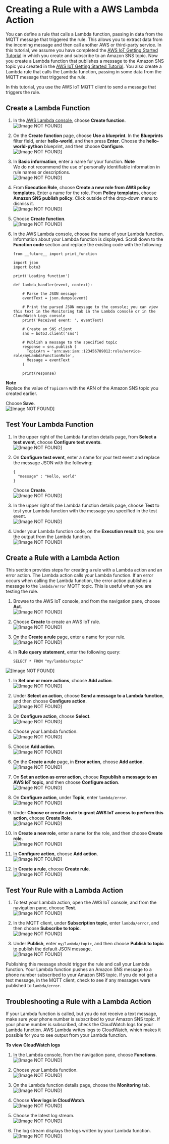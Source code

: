 # Creating a Rule with a AWS Lambda Action<a name="iot-lambda-rule"></a>

You can define a rule that calls a Lambda function, passing in data from the MQTT message that triggered the rule\. This allows you to extract data from the incoming message and then call another AWS or third\-party service\. In this tutorial, we assume you have completed the [AWS IoT Getting Started Tutorial](iot-gs.md) in which you create and subscribe to an Amazon SNS topic\. Now you create a Lambda function that publishes a message to the Amazon SNS topic you created in the [AWS IoT Getting Started Tutorial](iot-gs.md)\. You also create a Lambda rule that calls the Lambda function, passing in some data from the MQTT message that triggered the rule\.

In this tutorial, you use the AWS IoT MQTT client to send a message that triggers the rule\.

## Create a Lambda Function<a name="create-lambda-function"></a>

1. In the [AWS Lambda console](https://console.aws.amazon.com/lambda/home), choose **Create function**\.  
![\[Image NOT FOUND\]](http://docs.aws.amazon.com/iot/latest/developerguide/images/lambda-get-started.png)

1. On the **Create function** page, choose **Use a blueprint**\. In the **Blueprints** filter field, enter **hello\-world**, and then press **Enter**\. Choose the **hello\-world\-python** blueprint, and then choose **Configure**\.  
![\[Image NOT FOUND\]](http://docs.aws.amazon.com/iot/latest/developerguide/images/select-hello-world.png)

1. In **Basic information**, enter a name for your function\.
**Note**  
We do not recommend the use of personally identifiable information in rule names or descriptions\.  
![\[Image NOT FOUND\]](http://docs.aws.amazon.com/iot/latest/developerguide/images/lambda-basic-info.png)

1. From **Execution Role**, choose **Create a new role from AWS policy templates**\. Enter a name for the role\. From **Policy templates**, choose **Amazon SNS publish policy**\. Click outside of the drop\-down menu to dismiss it\.  
![\[Image NOT FOUND\]](http://docs.aws.amazon.com/iot/latest/developerguide/images/enter-role-name.png)

1. Choose **Create function**\.  
![\[Image NOT FOUND\]](http://docs.aws.amazon.com/iot/latest/developerguide/images/click-create-function.png)

1. In the AWS Lambda console, choose the name of your Lambda function\. Information about your Lambda function is displayed\. Scroll down to the **Function code** section and replace the existing code with the following:

   ```
   from __future__ import print_function
     
   import json
   import boto3
     
   print('Loading function')
     
   def lambda_handler(event, context):
     
       # Parse the JSON message 
       eventText = json.dumps(event)
     
       # Print the parsed JSON message to the console; you can view this text in the Monitoring tab in the Lambda console or in the CloudWatch Logs console
       print('Received event: ', eventText)
     
       # Create an SNS client
       sns = boto3.client('sns')
     
       # Publish a message to the specified topic
       response = sns.publish (
         TopicArn = 'arn:aws:iam::123456789012:role/service-role/myLambdaFunctionRole',
         Message = eventText
       )
     
       print(response)
   ```
**Note**  
Replace the value of `TopicArn` with the ARN of the Amazon SNS topic you created earlier\.

   Choose **Save**\.  
![\[Image NOT FOUND\]](http://docs.aws.amazon.com/iot/latest/developerguide/images/save-lambda-button.png)

## Test Your Lambda Function<a name="test-lambda-function"></a>

1. In the upper right of the Lambda function details page, from **Select a test event**, choose **Configure test events**\.  
![\[Image NOT FOUND\]](http://docs.aws.amazon.com/iot/latest/developerguide/images/click-config-test-events.png)

1. On **Configure test event**, enter a name for your test event and replace the message JSON with the following:

   ```
   { 
     "message" : "Hello, world"
   }
   ```

   Choose **Create**\.  
![\[Image NOT FOUND\]](http://docs.aws.amazon.com/iot/latest/developerguide/images/create-test-event.png)

1. In the upper right of the Lambda function details page, choose **Test** to test your Lambda function with the message you specified in the test event\.  
![\[Image NOT FOUND\]](http://docs.aws.amazon.com/iot/latest/developerguide/images/click-test-button.png)

1. Under your Lambda function code, on the **Execution result** tab, you see the output from the Lambda function\.  
![\[Image NOT FOUND\]](http://docs.aws.amazon.com/iot/latest/developerguide/images/lambda-results.png)

## Create a Rule with a Lambda Action<a name="create-lambda-rule"></a>

This section provides steps for creating a rule with a Lambda action and an error action\. The Lambda action calls your Lambda function\. If an error occurs when calling the Lambda function, the error action publishes a message to the `lambda/error` MQTT topic\. This is useful when you are testing the rule\.

1. Browse to the AWS IoT console, and from the navigation pane, choose **Act**\.  
![\[Image NOT FOUND\]](http://docs.aws.amazon.com/iot/latest/developerguide/images/choose-act.png)

1. Choose **Create** to create an AWS IoT rule\.  
![\[Image NOT FOUND\]](http://docs.aws.amazon.com/iot/latest/developerguide/images/lambda-create-rule.png)

1. On the **Create a rule** page, enter a name for your rule\.  
![\[Image NOT FOUND\]](http://docs.aws.amazon.com/iot/latest/developerguide/images/lambda-enter-rule-name.png)

1. In **Rule query statement**, enter the following query:

   ```
   SELECT * FROM "my/lambda/topic"
   ```  
![\[Image NOT FOUND\]](http://docs.aws.amazon.com/iot/latest/developerguide/images/lambda-enter-query.png)

1. In **Set one or more actions**, choose **Add action**\.  
![\[Image NOT FOUND\]](http://docs.aws.amazon.com/iot/latest/developerguide/images/lambda-add-action.png)

1. Under **Select an action**, choose **Send a message to a Lambda function**, and then choose **Configure action**\.  
![\[Image NOT FOUND\]](http://docs.aws.amazon.com/iot/latest/developerguide/images/lambda-select-action.png)

1. On **Configure action**, choose **Select**\.  
![\[Image NOT FOUND\]](http://docs.aws.amazon.com/iot/latest/developerguide/images/lambda-configure-action-1.png)

1. Choose your Lambda function\.  
![\[Image NOT FOUND\]](http://docs.aws.amazon.com/iot/latest/developerguide/images/lambda-configure-action-2.png)

1. Choose **Add action**\.  
![\[Image NOT FOUND\]](http://docs.aws.amazon.com/iot/latest/developerguide/images/lambda-configure-action-3.png)

1. On the **Create a rule** page, in **Error action**, choose **Add action**\.  
![\[Image NOT FOUND\]](http://docs.aws.amazon.com/iot/latest/developerguide/images/lambda-configure-error.png)

1. On **Set an action as error action**, choose **Republish a message to an AWS IoT topic**, and then choose **Configure action**\.  
![\[Image NOT FOUND\]](http://docs.aws.amazon.com/iot/latest/developerguide/images/lambda-configure-error-2.png)

1. On **Configure action**, under **Topic**, enter `lambda/error`\.  
![\[Image NOT FOUND\]](http://docs.aws.amazon.com/iot/latest/developerguide/images/lambda-configure-error-3.png)

1. Under **Choose or create a role to grant AWS IoT access to perform this action**, choose **Create Role**\.  
![\[Image NOT FOUND\]](http://docs.aws.amazon.com/iot/latest/developerguide/images/lambda-configure-error-4.png)

1. In **Create a new role**, enter a name for the role, and then choose **Create role**\.  
![\[Image NOT FOUND\]](http://docs.aws.amazon.com/iot/latest/developerguide/images/lambda-configure-error-5.png)

1. In **Configure action**, choose **Add action**\.  
![\[Image NOT FOUND\]](http://docs.aws.amazon.com/iot/latest/developerguide/images/lambda-configure-error-6.png)

1. In **Create a rule**, choose **Create rule**\.  
![\[Image NOT FOUND\]](http://docs.aws.amazon.com/iot/latest/developerguide/images/lambda-configure-error-7.png)

## Test Your Rule with a Lambda Action<a name="iot-test-lambda-rule"></a>

1. To test your Lambda action, open the AWS IoT console, and from the navigation pane, choose **Test**\.  
![\[Image NOT FOUND\]](http://docs.aws.amazon.com/iot/latest/developerguide/images/lambda-mqtt-client.png)

1. In the MQTT client, under **Subscription topic**, enter `lambda/error`, and then choose **Subscribe to topic**\.  
![\[Image NOT FOUND\]](http://docs.aws.amazon.com/iot/latest/developerguide/images/lambda-mqtt-client-2.png)

1. Under **Publish**, enter `my/lambda/topic`, and then choose **Publish to topic** to publish the default JSON message\.  
![\[Image NOT FOUND\]](http://docs.aws.amazon.com/iot/latest/developerguide/images/lambda-mqtt-client-3.png)

Publishing this message should trigger the rule and call your Lambda function\. Your Lambda function pushes an Amazon SNS message to a phone number subscribed to your Amazon SNS topic\. If you do not get a text message, in the MQTT client, check to see if any messages were published to `lambda/error`\.

## Troubleshooting a Rule with a Lambda Action<a name="troubleshooting-lambda-rules"></a>

If your Lambda function is called, but you do not receive a text message, make sure your phone number is subscribed to your Amazon SNS topic\. If your phone number is subscribed, check the CloudWatch logs for your Lambda function\. AWS Lambda writes logs to CloudWatch, which makes it possible for you to see output from your Lambda function\.

**To view CloudWatch logs**

1. In the Lambda console, from the navigation pane, choose **Functions**\.  
![\[Image NOT FOUND\]](http://docs.aws.amazon.com/iot/latest/developerguide/images/choose-functions-for-cwl.png)

1. Choose your Lambda function\.  
![\[Image NOT FOUND\]](http://docs.aws.amazon.com/iot/latest/developerguide/images/select-lambda-function.png)

1. On the Lambda function details page, choose the **Monitoring** tab\.  
![\[Image NOT FOUND\]](http://docs.aws.amazon.com/iot/latest/developerguide/images/choose-monitor-tab.png)

1. Choose **View logs in CloudWatch**\.  
![\[Image NOT FOUND\]](http://docs.aws.amazon.com/iot/latest/developerguide/images/view-cloud-watch-logs.png)

1. Choose the latest log stream\.  
![\[Image NOT FOUND\]](http://docs.aws.amazon.com/iot/latest/developerguide/images/select-cloudwatch-log.png)

1. The log stream displays the logs written by your Lambda function\.  
![\[Image NOT FOUND\]](http://docs.aws.amazon.com/iot/latest/developerguide/images/cloudwatch-log.png)